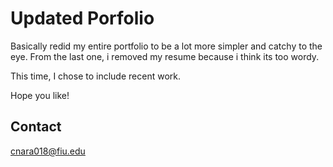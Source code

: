  # Updated Porfolio
            
Basically redid my entire portfolio to be a lot more simpler and catchy to the eye. From the last one, i removed my resume because i think its too wordy.

This time, I chose to include recent work. 

Hope you like!
    
      
  ## Contact
      
  [cnara018@fiu.edu](mailto:cnara018@fiu.edu)
  